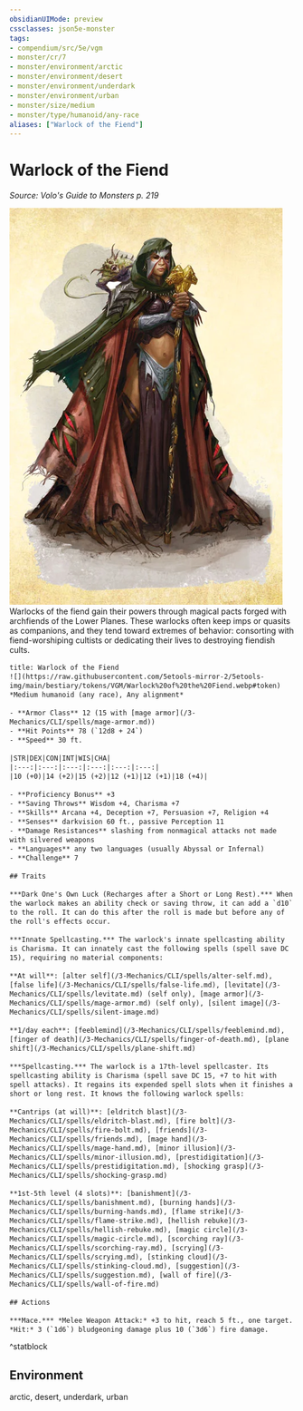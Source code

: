 ```yaml
---
obsidianUIMode: preview
cssclasses: json5e-monster
tags:
- compendium/src/5e/vgm
- monster/cr/7
- monster/environment/arctic
- monster/environment/desert
- monster/environment/underdark
- monster/environment/urban
- monster/size/medium
- monster/type/humanoid/any-race
aliases: ["Warlock of the Fiend"]
---
```

# Warlock of the Fiend
*Source: Volo's Guide to Monsters p. 219*  

![](https://raw.githubusercontent.com/5etools-mirror-2/5etools-img/main/bestiary/VGM/Warlock%20of%20the%20Fiend.webp#right)  
Warlocks of the fiend gain their powers through magical pacts forged with archfiends of the Lower Planes. These warlocks often keep imps or quasits as companions, and they tend toward extremes of behavior: consorting with fiend-worshiping cultists or dedicating their lives to destroying fiendish cults.


```ad-statblock
title: Warlock of the Fiend
![](https://raw.githubusercontent.com/5etools-mirror-2/5etools-img/main/bestiary/tokens/VGM/Warlock%20of%20the%20Fiend.webp#token)
*Medium humanoid (any race), Any alignment*

- **Armor Class** 12 (15 with [mage armor](/3-Mechanics/CLI/spells/mage-armor.md))
- **Hit Points** 78 (`12d8 + 24`) 
- **Speed** 30 ft.

|STR|DEX|CON|INT|WIS|CHA|
|:---:|:---:|:---:|:---:|:---:|:---:|
|10 (+0)|14 (+2)|15 (+2)|12 (+1)|12 (+1)|18 (+4)|

- **Proficiency Bonus** +3
- **Saving Throws** Wisdom +4, Charisma +7
- **Skills** Arcana +4, Deception +7, Persuasion +7, Religion +4
- **Senses** darkvision 60 ft., passive Perception 11
- **Damage Resistances** slashing from nonmagical attacks not made with silvered weapons
- **Languages** any two languages (usually Abyssal or Infernal)
- **Challenge** 7

## Traits

***Dark One's Own Luck (Recharges after a Short or Long Rest).*** When the warlock makes an ability check or saving throw, it can add a `d10` to the roll. It can do this after the roll is made but before any of the roll's effects occur.

***Innate Spellcasting.*** The warlock's innate spellcasting ability is Charisma. It can innately cast the following spells (spell save DC 15), requiring no material components:

**At will**: [alter self](/3-Mechanics/CLI/spells/alter-self.md), [false life](/3-Mechanics/CLI/spells/false-life.md), [levitate](/3-Mechanics/CLI/spells/levitate.md) (self only), [mage armor](/3-Mechanics/CLI/spells/mage-armor.md) (self only), [silent image](/3-Mechanics/CLI/spells/silent-image.md)

**1/day each**: [feeblemind](/3-Mechanics/CLI/spells/feeblemind.md), [finger of death](/3-Mechanics/CLI/spells/finger-of-death.md), [plane shift](/3-Mechanics/CLI/spells/plane-shift.md)

***Spellcasting.*** The warlock is a 17th-level spellcaster. Its spellcasting ability is Charisma (spell save DC 15, +7 to hit with spell attacks). It regains its expended spell slots when it finishes a short or long rest. It knows the following warlock spells:

**Cantrips (at will)**: [eldritch blast](/3-Mechanics/CLI/spells/eldritch-blast.md), [fire bolt](/3-Mechanics/CLI/spells/fire-bolt.md), [friends](/3-Mechanics/CLI/spells/friends.md), [mage hand](/3-Mechanics/CLI/spells/mage-hand.md), [minor illusion](/3-Mechanics/CLI/spells/minor-illusion.md), [prestidigitation](/3-Mechanics/CLI/spells/prestidigitation.md), [shocking grasp](/3-Mechanics/CLI/spells/shocking-grasp.md)

**1st-5th level (4 slots)**: [banishment](/3-Mechanics/CLI/spells/banishment.md), [burning hands](/3-Mechanics/CLI/spells/burning-hands.md), [flame strike](/3-Mechanics/CLI/spells/flame-strike.md), [hellish rebuke](/3-Mechanics/CLI/spells/hellish-rebuke.md), [magic circle](/3-Mechanics/CLI/spells/magic-circle.md), [scorching ray](/3-Mechanics/CLI/spells/scorching-ray.md), [scrying](/3-Mechanics/CLI/spells/scrying.md), [stinking cloud](/3-Mechanics/CLI/spells/stinking-cloud.md), [suggestion](/3-Mechanics/CLI/spells/suggestion.md), [wall of fire](/3-Mechanics/CLI/spells/wall-of-fire.md)

## Actions

***Mace.*** *Melee Weapon Attack:* +3 to hit, reach 5 ft., one target. *Hit:* 3 (`1d6`) bludgeoning damage plus 10 (`3d6`) fire damage.
```
^statblock

## Environment

arctic, desert, underdark, urban
